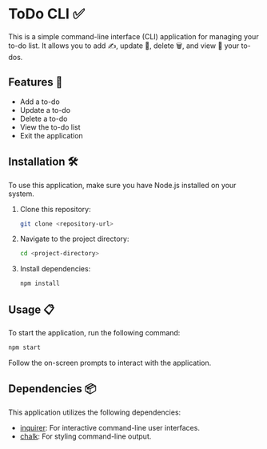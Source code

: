 # ToDo CLI ✅

This is a simple command-line interface (CLI) application for managing your to-do list. It allows you to add ✍️, update 🔄, delete 🗑️, and view 👀 your to-dos.

## Features 🚀

- Add a to-do
- Update a to-do
- Delete a to-do
- View the to-do list
- Exit the application

## Installation 🛠️

To use this application, make sure you have Node.js installed on your system.

1. Clone this repository:

   ```bash
   git clone <repository-url>
   ```

2. Navigate to the project directory:

   ```bash
   cd <project-directory>
   ```

3. Install dependencies:

   ```bash
   npm install
   ```

## Usage 📋

To start the application, run the following command:

```bash
npm start
```

Follow the on-screen prompts to interact with the application.

## Dependencies 📦

This application utilizes the following dependencies:

- [inquirer](https://www.npmjs.com/package/inquirer): For interactive command-line user interfaces.
- [chalk](https://www.npmjs.com/package/chalk): For styling command-line output.
